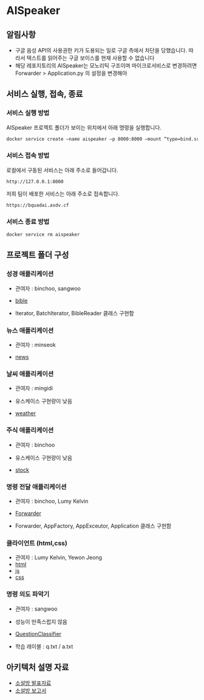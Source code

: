 # AISpeaker

## 알림사항

- 구글 음성 API의 사용권한 키가 도용되는 일로 구글 측에서 차단을 당했습니다. 따라서 텍스트를 읽어주는 구글 보이스를 현재 사용할 수 없습니다
- 해당 레포지토리의 AISpeaker는 모노리틱 구조이며 마이크로서비스로 변경하려면 Forwarder > Application.py 의 설정을 변경해야  

## 서비스 실행, 접속, 종료

### 서비스 실행 방법

AISpeaker 프로젝트 폴더가 보이는 위치에서 아래 명령을 실행합니다. 

```bash
docker service create —name aispeaker –p 8000:8000 —mount “type=bind.src=$(pwd)/AISpeaker,dst=/myservice” xentai/aispeaker
```

### 서비스 접속 방법

로컬에서 구동된 서비스는 아래 주소로 들어갑니다.

```http
http://127.0.0.1:8000
```

저희 팀이 배포한 서비스는 아래 주소로 접속합니다.

```http
https://bquadai.asdv.cf
```

### 서비스 종료 방법

```bash
docker service rm aispeaker
```

## 프로젝트 폴더 구성

### 성경 애플리케이션

- 관여자 : binchoo, sangwoo

- [bible](https://github.com/binchoo/AISpeaker/tree/master/bible)

- Iterator, BatchIterator, BibleReader 클래스 구현함

### 뉴스 애플리케이션

- 관여자 : minseok

- [news](https://github.com/binchoo/AISpeaker/tree/master/news)

### 날씨 애플리케이션

- 관여자 : mingidi

- 유스케이스 구현량이 낮음

- [weather](https://github.com/binchoo/AISpeaker/tree/master/weather)

### 주식 애플리케이션

- 관여자 : binchoo

- 유스케이스 구현량이 낮음

- [stock](https://github.com/binchoo/AISpeaker/tree/master/stock)

### 명령 전달 애플리케이션

- 관여자 : binchoo, Lumy Kelvin

- [Forwarder](https://github.com/binchoo/AISpeaker/tree/master/Forwarder)

- Forwarder, AppFactory, AppExceutor, Application 클래스 구현함

### 클라이언트 (html,css)
- 관여자 : Lumy Kelvin, Yewon Jeong
- [html](https://github.com/binchoo/AISpeaker/tree/master/speakerapp/templates)
- [js](https://github.com/binchoo/AISpeaker/tree/master/static/js)
- [css](https://github.com/binchoo/AISpeaker/tree/master/static/css)

### 명령 의도 파악기

- 관여자 : sangwoo

- 성능이 만족스럽지 않음

- [QuestionClassifier](https://github.com/binchoo/AISpeaker/tree/master/QuestionClassifier)

- 학습 레이블 : q.txt / a.txt

## 아키텍처 설명 자료

- [소설방 발표자료](https://drive.google.com/file/d/1oTqX2iZjI77aaep84KNxqaxkEoFCdRdW/view?usp=sharing)
- [소설방 보고서](https://drive.google.com/file/d/158pfaQDcUGcCsmSnZP_jNf2ylIhf4cyi/view?usp=sharing)


